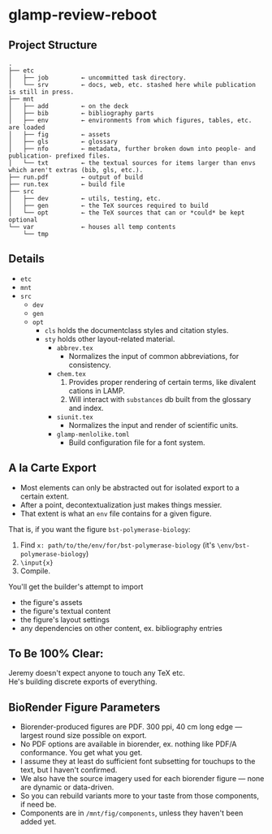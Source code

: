 # glamp-review-reboot

## Project Structure

```
.
├── etc
│   ├── job         ← uncommitted task directory.
│   └── srv         ← docs, web, etc. stashed here while publication is still in press.
├── mnt
│   ├── add         ← on the deck
│   ├── bib         ← bibliography parts
│   ├── env         ← environments from which figures, tables, etc. are loaded
│   ├── fig         ← assets
│   ├── gls         ← glossary
│   ├── nfo         ← metadata, further broken down into people- and publication- prefixed files.
│   └── txt         ← the textual sources for items larger than envs which aren't extras (bib, gls, etc.).
├── run.pdf         ← output of build
├── run.tex         ← build file
├── src
│   ├── dev         ← utils, testing, etc.
│   ├── gen         ← the TeX sources required to build
│   └── opt         ← the TeX sources that can or *could* be kept optional
└── var             ← houses all temp contents
    └── tmp
```

## Details

- `etc`
- `mnt`
- `src`
    + `dev`
    + `gen`
    + `opt`
        * `cls` holds the documentclass styles and citation styles.
        * `sty` holds other layout-related material.
            * `abbrev.tex`
                * Normalizes the input of common abbreviations, for consistency.
            * `chem.tex`
                1. Provides proper rendering of certain terms, like divalent cations in LAMP.
                2. Will interact with `substances` db built from the glossary and index.
            * `siunit.tex`
                * Normalizes the input and render of scientific units.
            * `glamp-menlolike.toml`
                * Build configuration file for a font system.


## A la Carte Export

- Most elements can only be abstracted out for isolated export to a certain extent.
- After a point, decontextualization just makes things messier.
- That extent is what an `env` file contains for a given figure.

That is, if you want the figure `bst-polymerase-biology`:
1. Find `x: path/to/the/env/for/bst-polymerase-biology` (it's `\env/bst-polymerase-biology`)
2. `\input{x}`
3. Compile.

You'll get the builder's attempt to import
- the figure's assets
- the figure's textual content
- the figure's layout settings
- any dependencies on other content, ex. bibliography entries

## To Be 100% Clear:

Jeremy doesn't expect anyone to touch any TeX etc.  
He's building discrete exports of everything.

## BioRender Figure Parameters

- Biorender-produced figures are PDF. 300 ppi, 40 cm long edge — largest round size possible on export.
- No PDF options are available in biorender, ex. nothing like PDF/A conformance. You get what you get.
- I assume they at least do sufficient font subsetting for touchups to the text, but I haven't confirmed.
- We also have the source imagery used for each biorender figure — none are dynamic or data-driven.
- So you can rebuild variants more to your taste from those components, if need be.
- Components are in `/mnt/fig/components`, unless they haven't been added yet.
